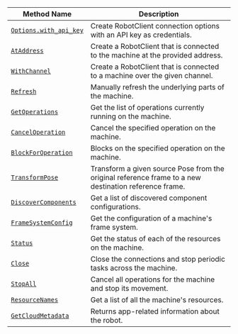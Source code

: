 <!-- prettier-ignore -->
| Method Name | Description |
| ----------- | ----------- |
| [`Options.with_api_key`](/appendix/apis/robot/#optionswith_api_key) | Create RobotClient connection options with an API key as credentials. |
| [`AtAddress`](/appendix/apis/robot/#ataddress) | Create a RobotClient that is connected to the machine at the provided address. |
| [`WithChannel`](/appendix/apis/robot/#withchannel) | Create a RobotClient that is connected to a machine over the given channel. |
| [`Refresh`](/appendix/apis/robot/#refresh) | Manually refresh the underlying parts of the machine. |
| [`GetOperations`](/appendix/apis/robot/#getoperations) | Get the list of operations currently running on the machine. |
| [`CancelOperation`](/appendix/apis/robot/#canceloperation) | Cancel the specified operation on the machine. |
| [`BlockForOperation`](/appendix/apis/robot/#blockforoperation) | Blocks on the specified operation on the machine. |
| [`TransformPose`](/appendix/apis/robot/#transformpose) | Transform a given source Pose from the original reference frame to a new destination reference frame. |
| [`DiscoverComponents`](/appendix/apis/robot/#discovercomponents) | Get a list of discovered component configurations.                           |
| [`FrameSystemConfig`](/appendix/apis/robot/#framesystemconfig)   | Get the configuration of a machine's frame system.                             |
| [`Status`](/appendix/apis/robot/#status)                         | Get the status of each of the resources on the machine.                        |
| [`Close`](/appendix/apis/robot/#close)                           | Close the connections and stop periodic tasks across the machine.              |
| [`StopAll`](/appendix/apis/robot/#stopall)                       | Cancel all operations for the machine and stop its movement.                   |
| [`ResourceNames`](/appendix/apis/robot/#resourcenames)           | Get a list of all the machine's resources.                                     |
| [`GetCloudMetadata`](/appendix/apis/robot/#getcloudmetadata) | Returns app-related information about the robot. |
